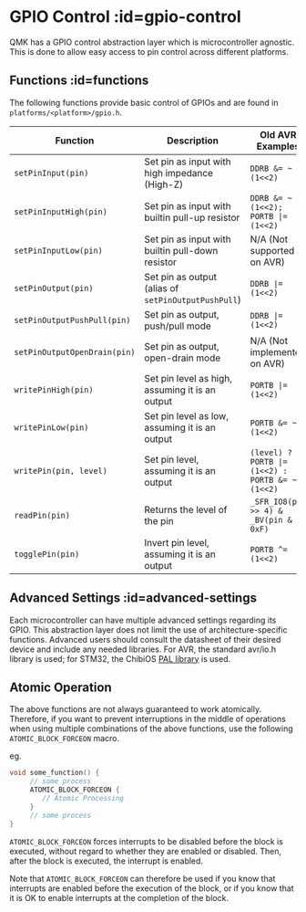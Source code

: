 # GPIO Control :id=gpio-control

QMK has a GPIO control abstraction layer which is microcontroller agnostic. This is done to allow easy access to pin control across different platforms.

## Functions :id=functions

The following functions provide basic control of GPIOs and are found in `platforms/<platform>/gpio.h`.

| Function                     | Description                                         | Old AVR Examples                                | Old ChibiOS/ARM Examples                         |
|------------------------------|-----------------------------------------------------|-------------------------------------------------|--------------------------------------------------|
| `setPinInput(pin)`           | Set pin as input with high impedance (High-Z)       | `DDRB &= ~(1<<2)`                               | `palSetLineMode(pin, PAL_MODE_INPUT)`            |
| `setPinInputHigh(pin)`       | Set pin as input with builtin pull-up resistor      | `DDRB &= ~(1<<2); PORTB \|= (1<<2)`             | `palSetLineMode(pin, PAL_MODE_INPUT_PULLUP)`     |
| `setPinInputLow(pin)`        | Set pin as input with builtin pull-down resistor    | N/A (Not supported on AVR)                      | `palSetLineMode(pin, PAL_MODE_INPUT_PULLDOWN)`   |
| `setPinOutput(pin)`          | Set pin as output (alias of `setPinOutputPushPull`) | `DDRB \|= (1<<2)`                               | `palSetLineMode(pin, PAL_MODE_OUTPUT_PUSHPULL)`  |
| `setPinOutputPushPull(pin)`  | Set pin as output, push/pull mode                   | `DDRB \|= (1<<2)`                               | `palSetLineMode(pin, PAL_MODE_OUTPUT_PUSHPULL)`  |
| `setPinOutputOpenDrain(pin)` | Set pin as output, open-drain mode                  | N/A (Not implemented on AVR)                    | `palSetLineMode(pin, PAL_MODE_OUTPUT_OPENDRAIN)` |
| `writePinHigh(pin)`          | Set pin level as high, assuming it is an output     | `PORTB \|= (1<<2)`                              | `palSetLine(pin)`                                |
| `writePinLow(pin)`           | Set pin level as low, assuming it is an output      | `PORTB &= ~(1<<2)`                              | `palClearLine(pin)`                              |
| `writePin(pin, level)`       | Set pin level, assuming it is an output             | `(level) ? PORTB \|= (1<<2) : PORTB &= ~(1<<2)` | `(level) ? palSetLine(pin) : palClearLine(pin)`  |
| `readPin(pin)`               | Returns the level of the pin                        | `_SFR_IO8(pin >> 4) & _BV(pin & 0xF)`           | `palReadLine(pin)`                               |
| `togglePin(pin)`             | Invert pin level, assuming it is an output          | `PORTB ^= (1<<2)`                               | `palToggleLine(pin)`                             |

## Advanced Settings :id=advanced-settings

Each microcontroller can have multiple advanced settings regarding its GPIO. This abstraction layer does not limit the use of architecture-specific functions. Advanced users should consult the datasheet of their desired device and include any needed libraries. For AVR, the standard avr/io.h library is used; for STM32, the ChibiOS [PAL library](https://chibios.sourceforge.net/docs3/hal/group___p_a_l.html) is used.

## Atomic Operation

The above functions are not always guaranteed to work atomically. Therefore, if you want to prevent interruptions in the middle of operations when using multiple combinations of the above functions, use the following `ATOMIC_BLOCK_FORCEON` macro.

eg.
```c
void some_function() {
     // some process
     ATOMIC_BLOCK_FORCEON {
        // Atomic Processing
     }
     // some process
}
```

`ATOMIC_BLOCK_FORCEON` forces interrupts to be disabled before the block is executed, without regard to whether they are enabled or disabled. Then, after the block is executed, the interrupt is enabled.

Note that `ATOMIC_BLOCK_FORCEON` can therefore be used if you know that interrupts are enabled before the execution of the block, or if you know that it is OK to enable interrupts at the completion of the block.
